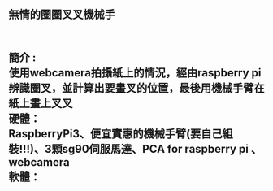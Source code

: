 <h2>無情的圈圈叉叉機械手<h2><br>
簡介 :<br>
  使用webcamera拍攝紙上的情況，經由raspberry pi辨識圈叉，並計算出要畫叉的位置，最後用機械手臂在紙上畫上叉叉<br>
硬體：<br>
  RaspberryPi3、便宜實惠的機械手臂(要自己組裝!!!)、3顆sg90伺服馬達、PCA for raspberry pi 、webcamera<br>
軟體：
  
